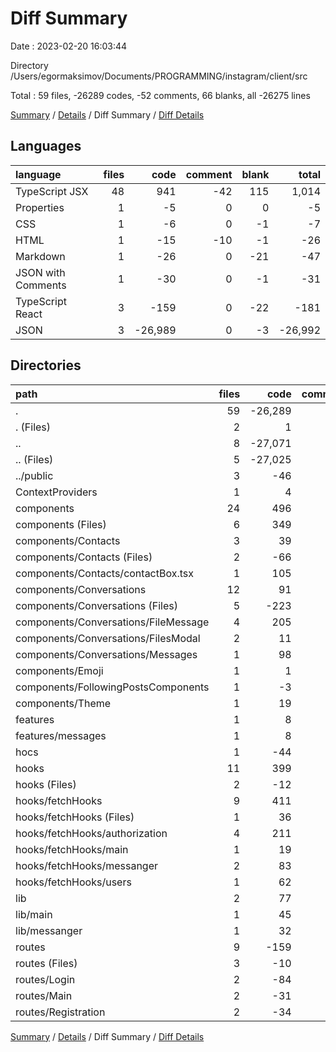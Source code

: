 # Diff Summary

Date : 2023-02-20 16:03:44

Directory /Users/egormaksimov/Documents/PROGRAMMING/instagram/client/src

Total : 59 files,  -26289 codes, -52 comments, 66 blanks, all -26275 lines

[Summary](results.md) / [Details](details.md) / Diff Summary / [Diff Details](diff-details.md)

## Languages
| language | files | code | comment | blank | total |
| :--- | ---: | ---: | ---: | ---: | ---: |
| TypeScript JSX | 48 | 941 | -42 | 115 | 1,014 |
| Properties | 1 | -5 | 0 | 0 | -5 |
| CSS | 1 | -6 | 0 | -1 | -7 |
| HTML | 1 | -15 | -10 | -1 | -26 |
| Markdown | 1 | -26 | 0 | -21 | -47 |
| JSON with Comments | 1 | -30 | 0 | -1 | -31 |
| TypeScript React | 3 | -159 | 0 | -22 | -181 |
| JSON | 3 | -26,989 | 0 | -3 | -26,992 |

## Directories
| path | files | code | comment | blank | total |
| :--- | ---: | ---: | ---: | ---: | ---: |
| . | 59 | -26,289 | -52 | 66 | -26,275 |
| . (Files) | 2 | 1 | 0 | 0 | 1 |
| .. | 8 | -27,071 | -10 | -27 | -27,108 |
| .. (Files) | 5 | -27,025 | 0 | -24 | -27,049 |
| ../public | 3 | -46 | -10 | -3 | -59 |
| ContextProviders | 1 | 4 | -9 | -1 | -6 |
| components | 24 | 496 | -31 | 48 | 513 |
| components (Files) | 6 | 349 | -6 | 38 | 381 |
| components/Contacts | 3 | 39 | 0 | 3 | 42 |
| components/Contacts (Files) | 2 | -66 | 0 | -6 | -72 |
| components/Contacts/contactBox.tsx | 1 | 105 | 0 | 9 | 114 |
| components/Conversations | 12 | 91 | -24 | 6 | 73 |
| components/Conversations (Files) | 5 | -223 | 0 | -28 | -251 |
| components/Conversations/FileMessage | 4 | 205 | 0 | 27 | 232 |
| components/Conversations/FilesModal | 2 | 11 | -24 | -4 | -17 |
| components/Conversations/Messages | 1 | 98 | 0 | 11 | 109 |
| components/Emoji | 1 | 1 | -1 | 0 | 0 |
| components/FollowingPostsComponents | 1 | -3 | 0 | 0 | -3 |
| components/Theme | 1 | 19 | 0 | 1 | 20 |
| features | 1 | 8 | 0 | 0 | 8 |
| features/messages | 1 | 8 | 0 | 0 | 8 |
| hocs | 1 | -44 | 0 | -1 | -45 |
| hooks | 11 | 399 | 0 | 60 | 459 |
| hooks (Files) | 2 | -12 | 0 | -4 | -16 |
| hooks/fetchHooks | 9 | 411 | 0 | 64 | 475 |
| hooks/fetchHooks (Files) | 1 | 36 | 0 | 11 | 47 |
| hooks/fetchHooks/authorization | 4 | 211 | 0 | 27 | 238 |
| hooks/fetchHooks/main | 1 | 19 | 0 | 9 | 28 |
| hooks/fetchHooks/messanger | 2 | 83 | 0 | 9 | 92 |
| hooks/fetchHooks/users | 1 | 62 | 0 | 8 | 70 |
| lib | 2 | 77 | 0 | 4 | 81 |
| lib/main | 1 | 45 | 0 | 3 | 48 |
| lib/messanger | 1 | 32 | 0 | 1 | 33 |
| routes | 9 | -159 | -2 | -17 | -178 |
| routes (Files) | 3 | -10 | -1 | -2 | -13 |
| routes/Login | 2 | -84 | 0 | -11 | -95 |
| routes/Main | 2 | -31 | -1 | -3 | -35 |
| routes/Registration | 2 | -34 | 0 | -1 | -35 |

[Summary](results.md) / [Details](details.md) / Diff Summary / [Diff Details](diff-details.md)
